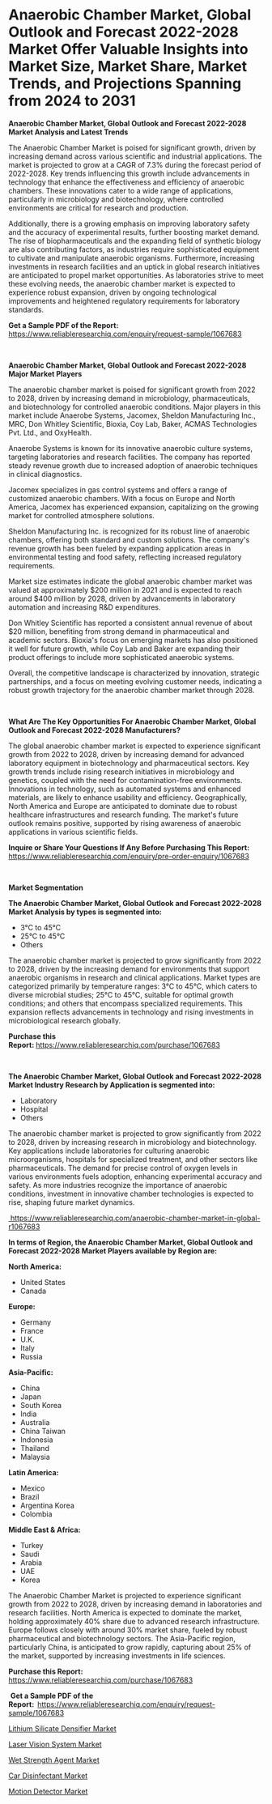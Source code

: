 <p><h1>Anaerobic Chamber Market, Global Outlook and Forecast 2022-2028 Market Offer Valuable Insights into Market Size, Market Share, Market Trends, and Projections Spanning from 2024 to 2031</h1></p><p><strong>Anaerobic Chamber Market, Global Outlook and Forecast 2022-2028 Market Analysis and Latest Trends</strong></p>
<p><p>The Anaerobic Chamber Market is poised for significant growth, driven by increasing demand across various scientific and industrial applications. The market is projected to grow at a CAGR of 7.3% during the forecast period of 2022-2028. Key trends influencing this growth include advancements in technology that enhance the effectiveness and efficiency of anaerobic chambers. These innovations cater to a wide range of applications, particularly in microbiology and biotechnology, where controlled environments are critical for research and production.</p><p>Additionally, there is a growing emphasis on improving laboratory safety and the accuracy of experimental results, further boosting market demand. The rise of biopharmaceuticals and the expanding field of synthetic biology are also contributing factors, as industries require sophisticated equipment to cultivate and manipulate anaerobic organisms. Furthermore, increasing investments in research facilities and an uptick in global research initiatives are anticipated to propel market opportunities. As laboratories strive to meet these evolving needs, the anaerobic chamber market is expected to experience robust expansion, driven by ongoing technological improvements and heightened regulatory requirements for laboratory standards.</p></p>
<p><strong>Get a Sample PDF of the Report:&nbsp;</strong> <a href="https://www.reliableresearchiq.com/enquiry/request-sample/1067683">https://www.reliableresearchiq.com/enquiry/request-sample/1067683</a></p>
<p>&nbsp;</p>
<p><strong>Anaerobic Chamber Market, Global Outlook and Forecast 2022-2028 Major Market Players</strong></p>
<p><p>The anaerobic chamber market is poised for significant growth from 2022 to 2028, driven by increasing demand in microbiology, pharmaceuticals, and biotechnology for controlled anaerobic conditions. Major players in this market include Anaerobe Systems, Jacomex, Sheldon Manufacturing Inc., MRC, Don Whitley Scientific, Bioxia, Coy Lab, Baker, ACMAS Technologies Pvt. Ltd., and OxyHealth.</p><p>Anaerobe Systems is known for its innovative anaerobic culture systems, targeting laboratories and research facilities. The company has reported steady revenue growth due to increased adoption of anaerobic techniques in clinical diagnostics.</p><p>Jacomex specializes in gas control systems and offers a range of customized anaerobic chambers. With a focus on Europe and North America, Jacomex has experienced expansion, capitalizing on the growing market for controlled atmosphere solutions.</p><p>Sheldon Manufacturing Inc. is recognized for its robust line of anaerobic chambers, offering both standard and custom solutions. The company's revenue growth has been fueled by expanding application areas in environmental testing and food safety, reflecting increased regulatory requirements.</p><p>Market size estimates indicate the global anaerobic chamber market was valued at approximately $200 million in 2021 and is expected to reach around $400 million by 2028, driven by advancements in laboratory automation and increasing R&D expenditures.</p><p>Don Whitley Scientific has reported a consistent annual revenue of about $20 million, benefiting from strong demand in pharmaceutical and academic sectors. Bioxia's focus on emerging markets has also positioned it well for future growth, while Coy Lab and Baker are expanding their product offerings to include more sophisticated anaerobic systems.</p><p>Overall, the competitive landscape is characterized by innovation, strategic partnerships, and a focus on meeting evolving customer needs, indicating a robust growth trajectory for the anaerobic chamber market through 2028.</p></p>
<p>&nbsp;</p>
<p><strong>What Are The Key Opportunities For Anaerobic Chamber Market, Global Outlook and Forecast 2022-2028 Manufacturers?</strong></p>
<p><p>The global anaerobic chamber market is expected to experience significant growth from 2022 to 2028, driven by increasing demand for advanced laboratory equipment in biotechnology and pharmaceutical sectors. Key growth trends include rising research initiatives in microbiology and genetics, coupled with the need for contamination-free environments. Innovations in technology, such as automated systems and enhanced materials, are likely to enhance usability and efficiency. Geographically, North America and Europe are anticipated to dominate due to robust healthcare infrastructures and research funding. The market's future outlook remains positive, supported by rising awareness of anaerobic applications in various scientific fields.</p></p>
<p><strong>Inquire or Share Your Questions If Any Before Purchasing This Report:</strong> <a href="https://www.reliableresearchiq.com/enquiry/pre-order-enquiry/1067683">https://www.reliableresearchiq.com/enquiry/pre-order-enquiry/1067683</a></p>
<p>&nbsp;</p>
<p><strong>Market Segmentation</strong></p>
<p><strong>The Anaerobic Chamber Market, Global Outlook and Forecast 2022-2028 Market Analysis by types is segmented into:</strong></p>
<p><ul><li>3°C to 45°C</li><li>25°C to 45°C</li><li>Others</li></ul></p>
<p><p>The anaerobic chamber market is projected to grow significantly from 2022 to 2028, driven by the increasing demand for environments that support anaerobic organisms in research and clinical applications. Market types are categorized primarily by temperature ranges: 3°C to 45°C, which caters to diverse microbial studies; 25°C to 45°C, suitable for optimal growth conditions; and others that encompass specialized requirements. This expansion reflects advancements in technology and rising investments in microbiological research globally.</p></p>
<p><strong>Purchase this Report:&nbsp;</strong><a href="https://www.reliableresearchiq.com/purchase/1067683">https://www.reliableresearchiq.com/purchase/1067683</a></p>
<p>&nbsp;</p>
<p><strong>The Anaerobic Chamber Market, Global Outlook and Forecast 2022-2028 Market Industry Research by Application is segmented into:</strong></p>
<p><ul><li>Laboratory</li><li>Hospital</li><li>Others</li></ul></p>
<p><p>The anaerobic chamber market is projected to grow significantly from 2022 to 2028, driven by increasing research in microbiology and biotechnology. Key applications include laboratories for culturing anaerobic microorganisms, hospitals for specialized treatment, and other sectors like pharmaceuticals. The demand for precise control of oxygen levels in various environments fuels adoption, enhancing experimental accuracy and safety. As more industries recognize the importance of anaerobic conditions, investment in innovative chamber technologies is expected to rise, shaping future market dynamics.</p></p>
<p><a href="https://www.reliableresearchiq.com/anaerobic-chamber-market-in-global-r1067683">&nbsp;https://www.reliableresearchiq.com/anaerobic-chamber-market-in-global-r1067683</a></p>
<p><strong>In terms of Region, the Anaerobic Chamber Market, Global Outlook and Forecast 2022-2028 Market Players available by Region are:</strong></p>
<p>
    <p> <strong> North America: </strong>
        <ul>
            <li>United States</li>
            <li>Canada</li>
        </ul>
        </p> 
    <p> <strong> Europe: </strong>
        <ul>
            <li>Germany</li>
            <li>France</li>
            <li>U.K.</li>
            <li>Italy</li>
            <li>Russia</li>
        </ul>
        </p> 
    <p> <strong> Asia-Pacific: </strong>
        <ul>
            <li>China</li>
            <li>Japan</li>
            <li>South Korea</li>
            <li>India</li>
            <li>Australia</li>
            <li>China Taiwan</li>
            <li>Indonesia</li>
            <li>Thailand</li>
            <li>Malaysia</li>
        </ul>
        </p> 
    <p> <strong> Latin America: </strong>
        <ul>
            <li>Mexico</li>
            <li>Brazil</li>
            <li>Argentina Korea</li>
            <li>Colombia</li>
        </ul>
        </p> 
    <p> <strong> Middle East & Africa: </strong>
        <ul>
            <li>Turkey</li>
            <li>Saudi</li>
            <li>Arabia</li>
            <li>UAE</li>
            <li>Korea</li>
        </ul>
    </p>
    </p>
<p><p>The Anaerobic Chamber Market is projected to experience significant growth from 2022 to 2028, driven by increasing demand in laboratories and research facilities. North America is expected to dominate the market, holding approximately 40% share due to advanced research infrastructure. Europe follows closely with around 30% market share, fueled by robust pharmaceutical and biotechnology sectors. The Asia-Pacific region, particularly China, is anticipated to grow rapidly, capturing about 25% of the market, supported by increasing investments in life sciences.</p></p>
<p><strong>Purchase this Report: </strong><a href="https://www.reliableresearchiq.com/purchase/1067683">https://www.reliableresearchiq.com/purchase/1067683</a></p>
<p>&nbsp;<strong>Get a Sample PDF of the Report:&nbsp;&nbsp;</strong><a href="https://www.reliableresearchiq.com/enquiry/request-sample/1067683">https://www.reliableresearchiq.com/enquiry/request-sample/1067683</a></p>
<p><strong></strong></p>
<p><p><a href="https://issuu.com/reportprime-2/docs/lithium-silicate-densifier-market-s_80310533459d50">Lithium Silicate Densifier Market</a></p><p><a href="https://www.linkedin.com/pulse/laser-vision-system-market-research-report-forecast-growth-dpjne?trackingId=4nXMbeWBTNGWhRyGmpRF8Q%3D%3D">Laser Vision System Market</a></p><p><a href="https://issuu.com/reportprime-2/docs/wet-strength-agent-market-size-2030_362c29470bfb82">Wet Strength Agent Market</a></p><p><a href="https://www.linkedin.com/pulse/car-disinfectant-market-size-growth-trends-statistics-forecasts-fzu9f?trackingId=PbMkDQJlSbaHJGzs60FQvw%3D%3D">Car Disinfectant Market</a></p><p><a href="https://medium.com/@arteevalith3/the-growth-of-the-motion-detector-market-has-been-significant-driven-by-various-critical-factors-84d2cd2b2577">Motion Detector Market</a></p></p>